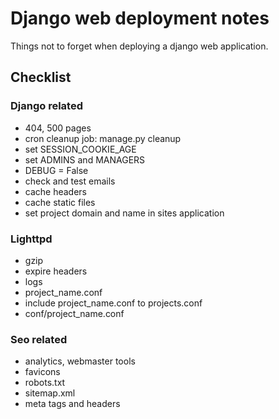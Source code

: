 # Django web deployment notes

Things not to forget when deploying a django web application.

## Checklist

### Django related
* 404, 500 pages
* cron cleanup job: manage.py cleanup
* set SESSION\_COOKIE\_AGE
* set ADMINS and MANAGERS
* DEBUG = False
* check and test emails
* cache headers
* cache static files
* set project domain and name in sites application

### Lighttpd

* gzip
* expire headers
* logs
* project_name.conf
* include project_name.conf to projects.conf
* conf/project_name.conf


### Seo related
* analytics, webmaster tools
* favicons
* robots.txt
* sitemap.xml
* meta tags and headers





